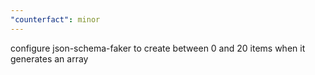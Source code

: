 ```yaml
---
"counterfact": minor
---
```


configure json-schema-faker to create between 0 and 20 items when it generates an array
